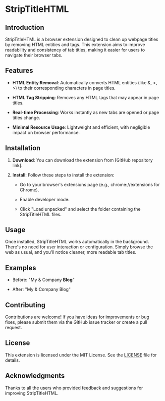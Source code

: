 StripTitleHTML
==============

Introduction
------------

StripTitleHTML is a browser extension designed to clean up webpage titles by removing HTML entities and tags. This extension aims to improve readability and consistency of tab titles, making it easier for users to navigate their browser tabs.

Features
--------

*   **HTML Entity Removal**: Automatically converts HTML entities (like &, <, >) to their corresponding characters in page titles.
    
*   **HTML Tag Stripping**: Removes any HTML tags that may appear in page titles.
    
*   **Real-time Processing**: Works instantly as new tabs are opened or page titles change.
    
*   **Minimal Resource Usage**: Lightweight and efficient, with negligible impact on browser performance.
    

Installation
------------

1.  **Download**: You can download the extension from \[GitHub repository link\].
    
2.  **Install**: Follow these steps to install the extension:
    
    *   Go to your browser's extensions page (e.g., chrome://extensions for Chrome).
        
    *   Enable developer mode.
        
    *   Click "Load unpacked" and select the folder containing the StripTitleHTML files.
        

Usage
-----

Once installed, StripTitleHTML works automatically in the background. There's no need for user interaction or configuration. Simply browse the web as usual, and you'll notice cleaner, more readable tab titles.

Examples
--------

*   Before: "My & Company **Blog**"
    
*   After: "My & Company Blog"
    

Contributing
------------

Contributions are welcome! If you have ideas for improvements or bug fixes, please submit them via the GitHub issue tracker or create a pull request.

License
-------

This extension is licensed under the MIT License. See the [LICENSE](https://www.perplexity.ai/search/LICENSE) file for details.

Acknowledgments
---------------

Thanks to all the users who provided feedback and suggestions for improving StripTitleHTML.